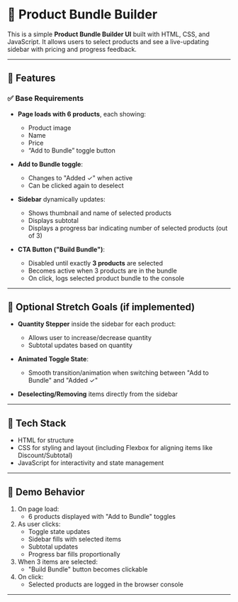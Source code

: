 # 🧩 Product Bundle Builder

This is a simple **Product Bundle Builder UI** built with HTML, CSS, and JavaScript. It allows users to select products and see a live-updating sidebar with pricing and progress feedback.

---

## 🚀 Features

### ✅ Base Requirements

- **Page loads with 6 products**, each showing:
  - Product image
  - Name
  - Price
  - “Add to Bundle” toggle button

- **Add to Bundle toggle**:
  - Changes to "Added ✓" when active
  - Can be clicked again to deselect

- **Sidebar** dynamically updates:
  - Shows thumbnail and name of selected products
  - Displays subtotal
  - Displays a progress bar indicating number of selected products (out of 3)

- **CTA Button ("Build Bundle")**:
  - Disabled until exactly **3 products** are selected
  - Becomes active when 3 products are in the bundle
  - On click, logs selected product bundle to the console

---

## 🌟 Optional Stretch Goals (if implemented)

- **Quantity Stepper** inside the sidebar for each product:
  - Allows user to increase/decrease quantity
  - Subtotal updates based on quantity

- **Animated Toggle State**:
  - Smooth transition/animation when switching between "Add to Bundle" and "Added ✓"

- **Deselecting/Removing** items directly from the sidebar

---

## 🧱 Tech Stack

- HTML for structure
- CSS for styling and layout (including Flexbox for aligning items like Discount/Subtotal)
- JavaScript for interactivity and state management

---

## 🧪 Demo Behavior

1. On page load:
   - 6 products displayed with "Add to Bundle" toggles
2. As user clicks:
   - Toggle state updates
   - Sidebar fills with selected items
   - Subtotal updates
   - Progress bar fills proportionally
3. When 3 items are selected:
   - "Build Bundle" button becomes clickable
4. On click:
   - Selected products are logged in the browser console

---


